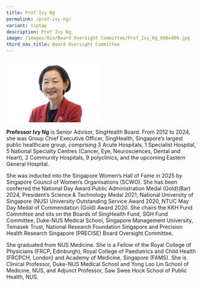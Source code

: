 ```yaml
---
title: Prof Ivy Ng
permalink: /prof-ivy-ng/
variant: tiptap
description: Prof Ivy Ng
image: /images/Bio/Board Oversight Committee/Prof_Ivy_Ng_600x400.jpg
third_nav_title: Board Oversight Committee
---
```

<p></p>
<div class="isomer-image-wrapper">
<img style="width: 50%;" height="auto" width="100%" alt="Prof Ivy Ng" src="/images/Bio/Board Oversight Committee/Prof_Ivy_Ng_600x400.jpg">
</div>
<p><strong>Professor Ivy Ng</strong> is Senior Advisor, SingHealth Board.
From 2012 to 2024, she was Group Chief Executive Officer, SingHealth, Singapore’s
largest public healthcare group, comprising 3 Acute Hospitals, 1 Specialist
Hospital, 5 National Specialty Centres (Cancer, Eye, Neurosciences, Dental
and Heart), 2 Community Hospitals, 9 polyclinics, and the upcoming Eastern
General Hospital.&nbsp;</p>
<p>She was inducted into the Singapore Women’s Hall of Fame in 2025 by Singapore
Council of Women’s Organisations (SCWO). She has been conferred the National
Day Award Public Administration Medal (Gold)(Bar) 2024, President’s Science
&amp; Technology Medal 2021, National University of Singapore (NUS) University
Outstanding Service Award 2020, NTUC May Day Medal of Commendation (Gold)
Award 2020. She chairs the KKH Fund Committee and sits on the Boards of
SingHealth Fund, SGH Fund Committee, Duke-NUS Medical School, Singapore
Management University, Temasek Trust, National Research Foundation Singapore
and Precision Health Research Singapore (PRECISE) Board Oversight Committee.&nbsp;</p>
<p>She graduated from NUS Medicine. She is a Fellow of the Royal College
of Physicians (FRCP, Edinburgh), Royal College of Paediatrics and Child
Health (FRCPCH, London) and Academy of Medicine, Singapore (FAMS). She
is Clinical Professor, Duke-NUS Medical School and Yong Loo Lin School
of Medicine, NUS, and Adjunct Professor, Saw Swee Hock School of Public
Health, NUS.&nbsp;</p>